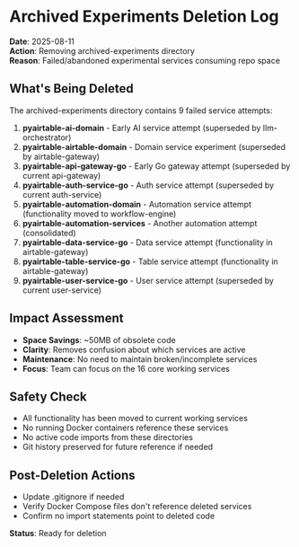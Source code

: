 # Archived Experiments Deletion Log

**Date**: 2025-08-11  
**Action**: Removing archived-experiments directory  
**Reason**: Failed/abandoned experimental services consuming repo space

## What's Being Deleted

The archived-experiments directory contains 9 failed service attempts:

1. **pyairtable-ai-domain** - Early AI service attempt (superseded by llm-orchestrator)
2. **pyairtable-airtable-domain** - Domain service experiment (superseded by airtable-gateway)  
3. **pyairtable-api-gateway-go** - Early Go gateway attempt (superseded by current api-gateway)
4. **pyairtable-auth-service-go** - Auth service attempt (superseded by current auth-service)
5. **pyairtable-automation-domain** - Automation service attempt (functionality moved to workflow-engine)
6. **pyairtable-automation-services** - Another automation attempt (consolidated)
7. **pyairtable-data-service-go** - Data service attempt (functionality in airtable-gateway)
8. **pyairtable-table-service-go** - Table service attempt (functionality in airtable-gateway)
9. **pyairtable-user-service-go** - User service attempt (superseded by current user-service)

## Impact Assessment

- **Space Savings**: ~50MB of obsolete code
- **Clarity**: Removes confusion about which services are active
- **Maintenance**: No need to maintain broken/incomplete services
- **Focus**: Team can focus on the 16 core working services

## Safety Check

- All functionality has been moved to current working services
- No running Docker containers reference these services
- No active code imports from these directories
- Git history preserved for future reference if needed

## Post-Deletion Actions

- Update .gitignore if needed
- Verify Docker Compose files don't reference deleted services
- Confirm no import statements point to deleted code

**Status**: Ready for deletion